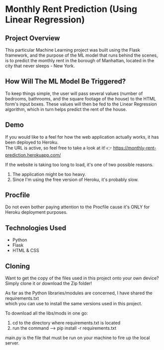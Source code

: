 # Monthly Rent Prediction (Using Linear Regression)

## Project Overview
This particular Machine Learning project was built using the Flask framework, and the purpose of the ML model that runs behind the scenes, is to predict the monthly rent in the borough of Manhattan, located in the city that never sleeps - New York.

## How Will The ML Model Be Triggered?
To keep things simple, the user will pass several values (number of bedrooms, bathrooms, and the square footage of the house) to the HTML form's input boxes. These values will then be fed to the Linear Regression algorithm, which in turn helps predict the rent of the house.

## Demo
If you would like to a feel for how the web application actually works, it has been deployed to Heroku.  
The URL is active, so feel free to take a look at it! 👉 https://monthly-rent-prediction.herokuapp.com/ 
  
If the website is taking too long to load, it's one of two possible reasons.  
1. The application might be too heavy.
2. Since I'm using the free version of Heroku, it's probably slow.

## Procfile
Do not even bother paying attention to the Procfile cause it's ONLY for Heroku deployment purposes.

## Technologies Used
* Python
* Flask
* HTML & CSS

## Cloning
Want to get the copy of the files used in this project onto your own device?  
Simply clone it or download the Zip folder!  

As far as the Python libraries/modules are concerned, I have shared the requirements.txt  
which you can use to install the same versions used in this project.
  
To download all the libs/mods in one go:  
1. cd to the directory where requirements.txt is located
2. run the command --> pip install -r requirements.txt

main.py is the file that must be run on your machine to fire up the local server.
